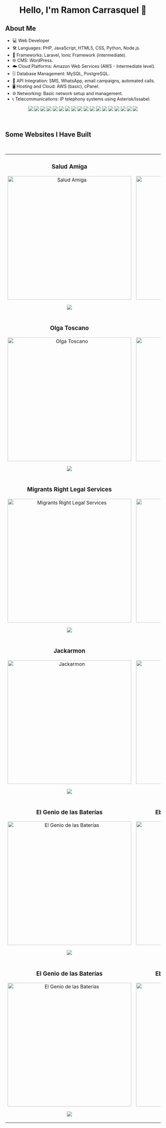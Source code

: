 <div align="center">
  <h1 align="center">Hello, I'm Ramon Carrasquel 👋</h1>
</div>

## About Me
- 💻 Web Developer 
- 🛠️ Languages: PHP, JavaScript, HTML5, CSS, Python, Node.js.
- 🧰 Frameworks: Laravel, Ionic Framework (intermediate).
-	🌐 CMS: WordPress.
-	☁️ Cloud Platforms: Amazon Web Services (AWS - Intermediate level).
-	🗄️ Database Management: MySQL, PostgreSQL.
-	🔗 API Integration: SMS, WhatsApp, email campaigns, automated calls.
-	🖥️ Hosting and Cloud: AWS (basic), cPanel.
-	🌐 Networking: Basic network setup and management.
-	📞 Telecommunications: IP telephony systems using Asterisk/Issabel.


<p align="center">
    <img src="https://img.shields.io/badge/PHP-777BB4?style=for-the-badge&logo=php&logoColor=white">
    <img src="https://img.shields.io/badge/Laravel-FF2D20?style=for-the-badge&logo=laravel&logoColor=white">
    <img src="https://img.shields.io/badge/Livewire-4E56A6?style=for-the-badge&logo=laravel&logoColor=white">
    <img src="https://img.shields.io/badge/MySQL-4479A1?style=for-the-badge&logo=mysql&logoColor=white">
    <img src="https://img.shields.io/badge/PostgreSQL-4169E1?style=for-the-badge&logo=postgresql&logoColor=white">
    <img src="https://img.shields.io/badge/AWS-232F3E?style=for-the-badge&logo=amazon-aws&logoColor=white">
    <img src="https://img.shields.io/badge/cPanel-FF6C2C?style=for-the-badge&logo=cpanel&logoColor=white">
    <img src="https://img.shields.io/badge/Node.js-339933?style=for-the-badge&logo=nodedotjs&logoColor=white">
    <img src="https://img.shields.io/badge/Python-3776AB?style=for-the-badge&logo=python&logoColor=white">
    <img src="https://img.shields.io/badge/Ionic-3880FF?style=for-the-badge&logo=ionic&logoColor=white">
    <img src="https://img.shields.io/badge/Issabel-EC7225?style=for-the-badge&logoColor=white">
    <img src="https://img.shields.io/badge/Tech_Support-00A1E0?style=for-the-badge&logo=helpdesk&logoColor=white">
    <img src="https://img.shields.io/badge/Telephone_Exchange-0078D4?style=for-the-badge">
    <img src="https://img.shields.io/badge/Chatbot-FF9900?style=for-the-badge&logo=chatbot&logoColor=white">
    <img src="https://img.shields.io/badge/API-009688?style=for-the-badge&logo=api&logoColor=white">
    <img src="https://img.shields.io/badge/WordPress-21759B?style=for-the-badge&logo=wordpress&logoColor=white">
    <img src="https://img.shields.io/badge/WhatsApp-25D366?style=for-the-badge&logo=whatsapp&logoColor=white">
    <img src="https://img.shields.io/badge/SMS-4A90E2?style=for-the-badge&logo=sms&logoColor=white">
</p>
<br>

## Some Websites I Have Built
<br>
<table width="100%">
   <tr>
      <td width="50%">
         <h3 align="center">Salud Amiga</h3>
         <div align="center">
            <a href="https://www.saludamiga.com/" target="_blank">
                <img src="https://i.imgur.com/i6TcWHo.png" width="400" alt="Salud Amiga">
            </a>
            <p>              
               <img src="https://img.shields.io/badge/WordPress-21759B?style=for-the-badge&logo=wordpress&logoColor=white">
            </p>            
         </div>
      </td>
      <td width="50%">
         <h3 align="center">Páramo House</h3>
         <div align="center">
            <a href="https://paramohouse.com/" target="_blank">
                <img src="https://i.imgur.com/clmDVlA.png" width="400" alt="Páramo House">
            </a>
            <p>
                <img src="https://img.shields.io/badge/WordPress-21759B?style=for-the-badge&logo=wordpress&logoColor=white">
            </p>
         </div>
      </td>
   </tr>
   <tr>
      <td width="50%">
         <h3 align="center">Olga Toscano</h3>
         <div align="center">
            <a href="https://olgatoscano.net/" target="_blank">
                <img src="https://i.imgur.com/jq8jA3G.png" width="400" alt="Olga Toscano">
            </a>
            <p>              
               <img src="https://img.shields.io/badge/WordPress-21759B?style=for-the-badge&logo=wordpress&logoColor=white">
            </p>            
         </div>
      </td>
      <td width="50%">
         <h3 align="center">Mujeres con Visión</h3>
         <div align="center">
            <a href="https://mujeresconvision.org/" target="_blank">
                <img src="https://i.imgur.com/PQR1n4l.png" width="400" alt="Mujeres con Visión">
            </a>
            <p>
                <img src="https://img.shields.io/badge/WordPress-21759B?style=for-the-badge&logo=wordpress&logoColor=white">
            </p>
         </div>
      </td>
   </tr>
    <tr>
        <td width="50%">
            <h3 align="center">Migrants Right Legal Services</h3>
            <div align="center">
                <a href="https://mrls.com.co/" target="_blank">
                    <img src="https://i.imgur.com/K1SjmUg.png" width="400" alt="Migrants Right Legal Services">
                </a>
                <p>
                    <img src="https://img.shields.io/badge/WordPress-21759B?style=for-the-badge&logo=wordpress&logoColor=white">
                </p>
            </div>
        </td>
        <td width="50%">
            <h3 align="center">Kusi</h3>
            <div align="center">
                <a href="https://kusimanagement.com/" target="_blank">
                    <img src="https://i.imgur.com/HNqvgUv.png" width="400" alt="Kusi">
                </a>
                <p>
                    <img src="https://img.shields.io/badge/WordPress-21759B?style=for-the-badge&logo=wordpress&logoColor=white">
                </p>
            </div>
        </td>
    </tr>
    <tr>
        <td width="50%">
            <h3 align="center">Jackarmon</h3>
            <div align="center">
                <a href="https://jackarmom.com/" target="_blank">
                    <img src="https://i.imgur.com/nCrRnW1.png" width="400" alt="Jackarmon">
                </a>
                <p>
                    <img src="https://img.shields.io/badge/WordPress-21759B?style=for-the-badge&logo=wordpress&logoColor=white">
                </p>
            </div>
        </td>
        <td width="50%">
            <h3 align="center">Eternalec</h3>
            <div align="center">
                <a href="https://eternalec.com/" target="_blank">
                    <img src="https://i.imgur.com/e4vq2N6.png" width="400" alt="Eternalec">
                </a>
                <p>
                    <img src="https://img.shields.io/badge/WordPress-21759B?style=for-the-badge&logo=wordpress&logoColor=white">
                </p>
            </div>
        </td>
    </tr>
    <tr>
        <td width="50%">
            <h3 align="center">El Genio de las Baterías</h3>
            <div align="center">
                <a href="https://elgeniodelasbaterias.com/" target="_blank">
                    <img src="https://i.imgur.com/DuWdSXk.png" width="400" alt="El Genio de las Baterías">
                </a>
                <p>
                    <img src="https://img.shields.io/badge/WordPress-21759B?style=for-the-badge&logo=wordpress&logoColor=white">
                </p>
            </div>
        </td>
        <td width="50%">
            <h3 align="center">Ebook La Vida Entre Fronteras</h3>
            <div align="center">
                <a href="https://ebook.difyfoundation.com/" target="_blank">
                    <img src="https://i.imgur.com/J4cBXlJ.png" width="400" alt="Ebook La Vida Entre Fronteras">
                </a>
                <p>
                    <img src="https://img.shields.io/badge/WordPress-21759B?style=for-the-badge&logo=wordpress&logoColor=white">
                </p>
            </div>
        </td>
    </tr>
    <tr>
        <td width="50%">
            <h3 align="center">El Genio de las Baterías</h3>
            <div align="center">
                <a href="https://elgeniodelasbaterias.com/" target="_blank">
                    <img src="https://i.imgur.com/DuWdSXk.png" width="400" alt="El Genio de las Baterías">
                </a>
                <p>
                    <img  src="https://img.shields.io/badge/WordPress-21759B?style=for-the-badge&logo=wordpress&logoColor=white">
                </p>
            </div>
        </td>
        <td width="50%">
            <h3 align="center">Ebook La Vida Entre Fronteras</h3>
            <div align="center">
                <a href="https://ebook.difyfoundation.com/" target="_blank">
                    <img src="https://i.imgur.com/J4cBXlJ.png" width="400" alt="Ebook La Vida Entre Fronteras">
                </a>
                <p>
                    <img src="https://img.shields.io/badge/WordPress-21759B?style=for-the-badge&logo=wordpress&logoColor=white">
                </p>
            </div>
        </td>
    </tr>
</table>
<!--
**rcarrasquel/rcarrasquel** is a ✨ _special_ ✨ repository because its `README.md` (this file) appears on your GitHub profile.

Here are some ideas to get you started:

- 🔭 I’m currently working on ...
- 🌱 I’m currently learning ...
- 👯 I’m looking to collaborate on ...
- 🤔 I’m looking for help with ...
- 💬 Ask me about ...
- 📫 How to reach me: ...
- 😄 Pronouns: ...
- ⚡ Fun fact: ...
-->
